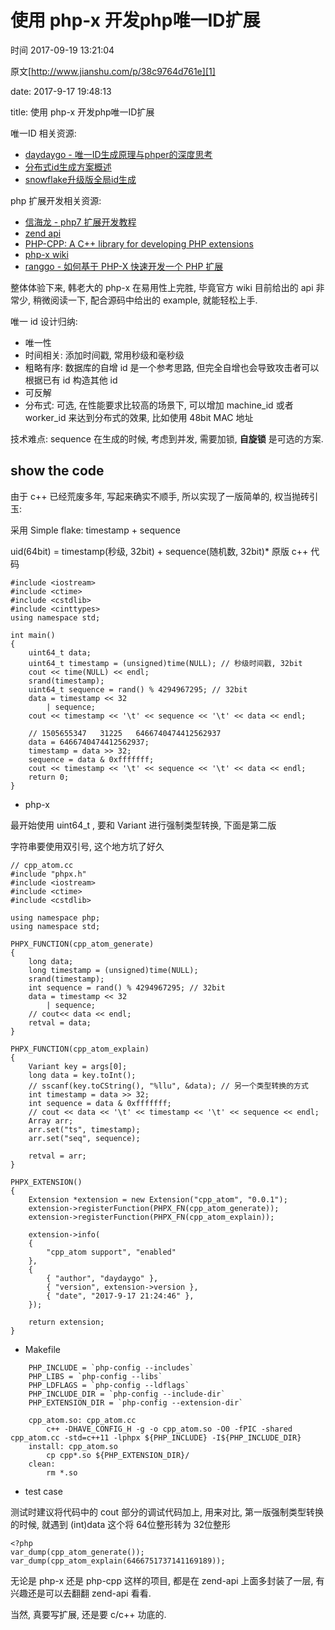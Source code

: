 # 使用 php-x 开发php唯一ID扩展

 时间 2017-09-19 13:21:04  

原文[http://www.jianshu.com/p/38c9764d761e][1]


date: 2017-9-17 19:48:13

title: 使用 php-x 开发php唯一ID扩展

唯一ID 相关资源:

* [daydaygo - 唯一ID生成原理与phper的深度思考][4]
* [分布式id生成方案概述][5]
* [snowflake升级版全局id生成][6]

php 扩展开发相关资源:

* [信海龙 - php7 扩展开发教程][7]
* [zend api][8]
* [PHP-CPP: A C++ library for developing PHP extensions][9]
* [php-x wiki][10]
* [ranggo - 如何基于 PHP-X 快速开发一个 PHP 扩展][11]

整体体验下来, 韩老大的 php-x 在易用性上完胜, 毕竟官方 wiki 目前给出的 api 非常少, 稍微阅读一下, 配合源码中给出的 example, 就能轻松上手. 

唯一 id 设计归纳:

* 唯一性
* 时间相关: 添加时间戳, 常用秒级和毫秒级
* 粗略有序: 数据库的自增 id 是一个参考思路, 但完全自增也会导致攻击者可以根据已有 id 构造其他 id
* 可反解
* 分布式: 可选, 在性能要求比较高的场景下, 可以增加 machine_id 或者 worker_id 来达到分布式的效果, 比如使用 48bit MAC 地址

技术难点: sequence 在生成的时候, 考虑到并发, 需要加锁, **自旋锁** 是可选的方案. 

## show the code

由于 c++ 已经荒废多年, 写起来确实不顺手, 所以实现了一版简单的, 权当抛砖引玉:

采用 Simple flake: timestamp + sequence

uid(64bit) = timestamp(秒级, 32bit) + sequence(随机数, 32bit)* 原版 c++ 代码

    #include <iostream>
    #include <ctime>
    #include <cstdlib>
    #include <cinttypes>
    using namespace std;
    
    int main()
    {
        uint64_t data;
        uint64_t timestamp = (unsigned)time(NULL); // 秒级时间戳, 32bit
        cout << time(NULL) << endl;
        srand(timestamp);
        uint64_t sequence = rand() % 4294967295; // 32bit
        data = timestamp << 32
            | sequence;
        cout << timestamp << '\t' << sequence << '\t' << data << endl;
    
        // 1505655347   31225   6466740474412562937
        data = 6466740474412562937;
        timestamp = data >> 32;
        sequence = data & 0xfffffff;
        cout << timestamp << '\t' << sequence << '\t' << data << endl;
        return 0;
    }

* php-x

最开始使用 uint64_t , 要和 Variant 进行强制类型转换, 下面是第二版 

字符串要使用双引号, 这个地方坑了好久

    // cpp_atom.cc
    #include "phpx.h"
    #include <iostream>
    #include <ctime>
    #include <cstdlib>
    
    using namespace php;
    using namespace std;
    
    PHPX_FUNCTION(cpp_atom_generate)
    {
        long data;
        long timestamp = (unsigned)time(NULL);
        srand(timestamp);
        int sequence = rand() % 4294967295; // 32bit
        data = timestamp << 32
            | sequence;
        // cout<< data << endl;
        retval = data;
    }
    
    PHPX_FUNCTION(cpp_atom_explain)
    {
        Variant key = args[0];
        long data = key.toInt();
        // sscanf(key.toCString(), "%llu", &data); // 另一个类型转换的方式
        int timestamp = data >> 32;
        int sequence = data & 0xfffffff;
        // cout << data << '\t' << timestamp << '\t' << sequence << endl;
        Array arr;
        arr.set("ts", timestamp);
        arr.set("seq", sequence);
    
        retval = arr;
    }
    
    PHPX_EXTENSION()
    {
        Extension *extension = new Extension("cpp_atom", "0.0.1");
        extension->registerFunction(PHPX_FN(cpp_atom_generate));
        extension->registerFunction(PHPX_FN(cpp_atom_explain));
    
        extension->info(
        {
            "cpp_atom support", "enabled"
        },
        {
            { "author", "daydaygo" },
            { "version", extension->version },
            { "date", "2017-9-17 21:24:46" },
        });
    
        return extension;
    }

* Makefile

```
    PHP_INCLUDE = `php-config --includes`
    PHP_LIBS = `php-config --libs`
    PHP_LDFLAGS = `php-config --ldflags`
    PHP_INCLUDE_DIR = `php-config --include-dir`
    PHP_EXTENSION_DIR = `php-config --extension-dir`
    
    cpp_atom.so: cpp_atom.cc
        c++ -DHAVE_CONFIG_H -g -o cpp_atom.so -O0 -fPIC -shared cpp_atom.cc -std=c++11 -lphpx ${PHP_INCLUDE} -I${PHP_INCLUDE_DIR}
    install: cpp_atom.so
        cp cpp*.so ${PHP_EXTENSION_DIR}/
    clean:
        rm *.so
```

* test case

测试时建议将代码中的 cout 部分的调试代码加上, 用来对比, 第一版强制类型转换的时候, 就遇到 (int)data 这个将 64位整形转为 32位整形 

    <?php
    var_dump(cpp_atom_generate());
    var_dump(cpp_atom_explain(6466751737141169189));

无论是 php-x 还是 php-cpp 这样的项目, 都是在 zend-api 上面多封装了一层, 有兴趣还是可以去翻翻 zend-api 看看. 

当然, 真要写扩展, 还是要 c/c++ 功底的.


[1]: http://www.jianshu.com/p/38c9764d761e

[4]: http://www.jianshu.com/p/ea8e29a624bd
[5]: https://segmentfault.com/a/1190000010978305
[6]: http://hacloud.club/2017/09/09/snowflake
[7]: http://www.bo56.com/php7%E6%89%A9%E5%B1%95/
[8]: http://www.yesky.com/imagesnew/software/php/zh/zend.html
[9]: http://www.php-cpp.com/
[10]: https://wiki.swoole.com/wiki/index/prid-15
[11]: https://segmentfault.com/a/1190000011111074